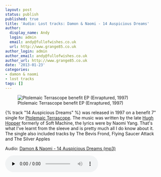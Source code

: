 ```yaml
---
layout: post
status: publish
published: true
title: 'Audio: Lost tracks: Damon & Naomi - 14 Auspicious Dreams'
author:
  display_name: Andy
  login: admin
  email: andy@fullofwishes.co.uk
  url: http://www.grange85.co.uk
author_login: admin
author_email: andy@fullofwishes.co.uk
author_url: http://www.grange85.co.uk
date: '2013-01-23'
categories:
- damon & naomi
- lost tracks
tags: []
---
```

<figure class="caption aligncenter"><img src="https://media.fullofwishes.co.uk/03-damon_and_naomi/sleeves/various-artists-ptolemaic-terrascope-benefit.jpg" alt="Ptolemaic Terrascope benefit EP (Enraptured, 1997)" /><figcaption class="caption-text">Ptolemaic Terrascope benefit EP (Enraptured, 1997)</figcaption></figure>
<p>{% track "14 Auspicious Dreams" %} was released in 1997 on a benefit 7" single for <a href="http://www.terrascope.co.uk/">Ptolemaic Terrascope</a>. The music was written by the late <a href="http://en.wikipedia.org/wiki/Hugh_Hopper">Hugh Hopper</a> formerly of Soft Machine, the lyrics were by Naomi Yang. That's what I've learnt from the sleeve and is pretty much all I do know about it. The single also included tracks by The Bevis Frond, Flying Saucer Attack and The Silver Apples</p>


<div class="well"><p class="audio">Audio: <a href="https://media.fullofwishes.co.uk/03-damon_and_naomi/audio/03_Damon---Naomi_14-Auspicious-Dreams.mp3">Damon & Naomi - 14 Auspicious Dreams (mp3)</a></p><audio controls="controls" preload="none" src="https://media.fullofwishes.co.uk/03-damon_and_naomi/audio/03_Damon---Naomi_14-Auspicious-Dreams.mp3"></audio></div>

